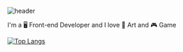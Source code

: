 ![header](https://capsule-render.vercel.app/api?type=waving&color=auto&height=300&section=header&text=KIM%20HAYEON&fontSize=90&animation=twinkling&fontAlignY=20)

 I'm a 🖥️ Front-end Developer and I love 🎨 Art and 🎮 Game

[![Top Langs](https://github-readme-stats.vercel.app/api/top-langs/?username=myama-ame&layout=compact)](https://github.com/myama-ame/github-readme-stats)

